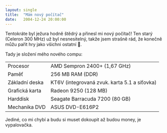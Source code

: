 ```yaml
---
layout: single
title:  "Mám nový počítač"
date:   2004-12-24 20:00:00
---
```

Tentokráte byl ježura hodně štědrý a přinesl mi nový počítač!
Ten starý (Celeron 300 MHz) už byl nesnesitelný, takže jsem
strašně rád, že konečně můžu pařit hry jako všichni ostatní :slightly_smiling_face:.

Tady je složení mého nového compu:

|                |                                              |
|----------------|----------------------------------------------|
| Procesor       | AMD Sempron 2400+ (1,67 GHz)                 |
| Paměť          | 256 MB RAM (DDR)                             |
| Základní deska | KT6V (integrovaná zvuk. karta 5.1 a síťovka) |
| Grafická karta | Radeon 9250 (128 MB)                         |
| Harddisk       | Seagate Barracuda 7200 (80 GB)               |
| Mechanika DVD  | ASUS DVD-E616P2                              |

Jediné, co mi chybí a budu si muset dokoupit až budou money, je vypalovačka.
